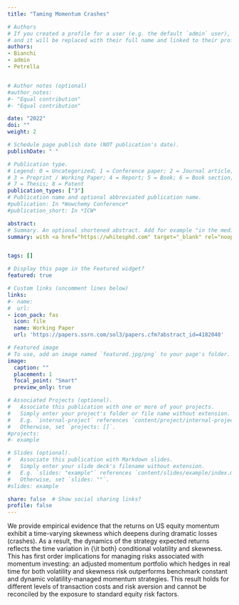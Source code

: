 ```yaml
---
title: "Taming Momentum Crashes"

# Authors
# If you created a profile for a user (e.g. the default `admin` user), write the username (folder name) here
# and it will be replaced with their full name and linked to their profile.
authors:
- Bianchi
- admin
- Petrella


# Author notes (optional)
#author_notes:
#- "Equal contribution"
#- "Equal contribution"

date: "2022"
doi: ""
weight: 2

# Schedule page publish date (NOT publication's date).
publishDate: " "

# Publication type.
# Legend: 0 = Uncategorized; 1 = Conference paper; 2 = Journal article;
# 3 = Preprint / Working Paper; 4 = Report; 5 = Book; 6 = Book section;
# 7 = Thesis; 8 = Patent
publication_types: ["3"]
# Publication name and optional abbreviated publication name.
#publication: In *Wowchemy Conference*
#publication_short: In *ICW*

abstract:
# Summary. An optional shortened abstract. Add for example "in the media"
summary: with <a href="https://whitesphd.com" target="_blank" rel="noopener noreferrer"> Daniele Bianchi</a> (Queen Mary) and <a href="https://sites.google.com/a/ivanpetrella.com/www/" target="_blank" rel="noopener noreferrer">Ivan Petrella</a> (University of Warwick).


tags: []

# Display this page in the Featured widget?
featured: true

# Custom links (uncomment lines below)
links:
#- name:
#  url:
- icon_pack: fas
  icon: file
  name: Working Paper
  url: 'https://papers.ssrn.com/sol3/papers.cfm?abstract_id=4182040'

# Featured image
# To use, add an image named `featured.jpg/png` to your page's folder.
image:
  caption: ""
  placement: 1
  focal_point: "Smart"
  preview_only: true

# Associated Projects (optional).
#   Associate this publication with one or more of your projects.
#   Simply enter your project's folder or file name without extension.
#   E.g. `internal-project` references `content/project/internal-project/index.md`.
#   Otherwise, set `projects: []`.
#projects:
#- example

# Slides (optional).
#   Associate this publication with Markdown slides.
#   Simply enter your slide deck's filename without extension.
#   E.g. `slides: "example"` references `content/slides/example/index.md`.
#   Otherwise, set `slides: ""`.
#slides: example

share: false  # Show social sharing links?
profile: false
---
```

We provide empirical evidence that the returns on US equity momentum exhibit a time-varying skewness which deepens during dramatic losses (crashes). As a result, the dynamics of the strategy expected returns reflects the time variation in {\it both} conditional volatility and skewness. This has first order implications for managing risks associated with momentum investing: an adjusted momentum portfolio which hedges in real time for both volatility and skewness risk outperforms benchmark constant and dynamic volatility-managed momentum strategies. This result holds for different levels of transaction costs and risk aversion and cannot be reconciled by the exposure to standard equity risk factors.
